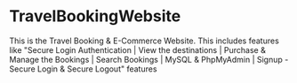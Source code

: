 # TravelBookingWebsite
This is the Travel Booking &amp; E-Commerce Website. This includes features like "Secure Login Authentication | View the destinations | Purchase &amp; Manage the Bookings | Search Bookings | MySQL &amp; PhpMyAdmin | Signup - Secure Login &amp; Secure Logout" features
